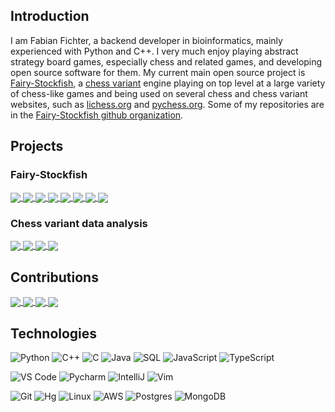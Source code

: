 ## Introduction
I am Fabian Fichter, a backend developer in bioinformatics, mainly experienced with Python and C++. I very much enjoy playing abstract strategy board games, especially chess and related games, and developing open source software for them. My current main open source project is [Fairy-Stockfish](https://fairy-stockfish.github.io/), a [chess variant](https://en.wikipedia.org/wiki/Chess_variant) engine playing on top level at a large variety of chess-like games and being used on several chess and chess variant websites, such as [lichess.org](https://en.wikipedia.org/wiki/Lichess) and [pychess.org](https://github.com/gbtami/pychess-variants). Some of my repositories are in the [Fairy-Stockfish github organization](https://github.com/fairy-stockfish).

## Projects
### Fairy-Stockfish
<a href="https://github.com/ianfab/Fairy-Stockfish">
  <img align="center" src="https://github-readme-stats-ianfab.vercel.app/api/pin/?username=ianfab&repo=Fairy-Stockfish&theme=algolia" />
</a>
<a href="https://github.com/ianfab/fairyground">
  <img align="center" src="https://github-readme-stats-ianfab.vercel.app/api/pin/?username=ianfab&repo=fairyground&theme=algolia" />
</a>
<a href="https://github.com/ianfab/Fairy-Stockfish-NNUE">
  <img align="center" src="https://github-readme-stats-ianfab.vercel.app/api/pin/?username=ianfab&repo=Fairy-Stockfish-NNUE&theme=algolia" />
</a>
<a href="https://github.com/ianfab/fairy-stockfish.wasm">
  <img align="center" src="https://github-readme-stats-ianfab.vercel.app/api/pin/?username=ianfab&repo=fairy-stockfish.wasm&theme=algolia" />
</a>
<a href="https://github.com/ianfab/variant-nnue-pytorch">
  <img align="center" src="https://github-readme-stats-ianfab.vercel.app/api/pin/?username=ianfab&repo=variant-nnue-pytorch&theme=algolia" />
</a>
<a href="https://github.com/ianfab/variant-nnue-tools">
  <img align="center" src="https://github-readme-stats-ianfab.vercel.app/api/pin/?username=ianfab&repo=variant-nnue-tools&theme=algolia" />
</a>
<a href="https://github.com/ianfab/bookgen">
  <img align="center" src="https://github-readme-stats-ianfab.vercel.app/api/pin/?username=ianfab&repo=bookgen&theme=algolia" />
</a>
<a href="https://github.com/ianfab/fishtest">
  <img align="center" src="https://github-readme-stats-ianfab.vercel.app/api/pin/?username=ianfab&repo=fishtest&theme=algolia" />
</a>

### Chess variant data analysis
<a href="https://github.com/ianfab/chess-variant-stats">
  <img align="center" src="https://github-readme-stats-ianfab.vercel.app/api/pin/?username=ianfab&repo=chess-variant-stats&theme=algolia" />
</a>
<a href="https://github.com/ianfab/chess-variant-puzzler">
  <img align="center" src="https://github-readme-stats-ianfab.vercel.app/api/pin/?username=ianfab&repo=chess-variant-puzzler&theme=algolia" />
</a>
<a href="https://github.com/ianfab/chess-variant-mcts">
  <img align="center" src="https://github-readme-stats-ianfab.vercel.app/api/pin/?username=ianfab&repo=chess-variant-mcts&theme=algolia" />
</a>
<a href="https://github.com/ianfab/understanding-chess-variants">
  <img align="center" src="https://github-readme-stats-ianfab.vercel.app/api/pin/?username=ianfab&repo=understanding-chess-variants&theme=algolia" />
</a>


## Contributions
<a href="https://github.com/ddugovic/Stockfish">
  <img align="center" src="https://github-readme-stats-ianfab.vercel.app/api/pin/?username=ddugovic&repo=Stockfish&show_owner=true&theme=algolia" />
</a>
<a href="https://github.com/gbtami/pychess-variants">
  <img align="center" src="https://github-readme-stats-ianfab.vercel.app/api/pin/?username=gbtami&repo=pychess-variants&show_owner=true&theme=algolia" />
</a>
<a href="https://github.com/official-stockfish/Stockfish">
  <img align="center" src="https://github-readme-stats-ianfab.vercel.app/api/pin/?username=official-stockfish&repo=Stockfish&show_owner=true&theme=algolia" />
</a>
<a href="https://github.com/glinscott/fishtest">
  <img align="center" src="https://github-readme-stats-ianfab.vercel.app/api/pin/?username=glinscott&repo=fishtest&show_owner=true&theme=algolia" />
</a>

## Technologies

![Python](https://img.shields.io/badge/-Python-3776AB?logo=python&logoColor=ffffff)
![C++](https://img.shields.io/badge/-C++-00599C?logo=c%2b%2b&logoColor=ffffff)
![C](https://img.shields.io/badge/-C-A8B9CC?&logo=C&logoColor=000000)
![Java](https://img.shields.io/badge/-Java-007396?logo=Java&logoColor=000000)
![SQL](https://img.shields.io/badge/-SQL-003B57?&logo=postgresql)
![JavaScript](https://img.shields.io/badge/-JavaScript-F7DF1E?&logo=javascript&logoColor=000000)
![TypeScript](https://img.shields.io/badge/-TypeScript-007ACC?&logo=TypeScript&logoColor=ffffff)

![VS Code](https://img.shields.io/badge/VSCode-%23007ACC?logo=Visual-studio-code)
![Pycharm](https://img.shields.io/badge/PyCharm-green?logo=PyCharm)
![IntelliJ](https://img.shields.io/badge/IntelliJ-000000?logo=IntelliJ-IDEA)
![Vim](https://img.shields.io/badge/Vim-019733?logo=vim)

![Git](https://img.shields.io/badge/-Git-%23F05032?logo=git&logoColor=%23ffffff)
![Hg](https://img.shields.io/badge/-Hg-silver?logo=mercurial&logoColor=%23ffffff)
![Linux](https://img.shields.io/badge/-Linux-FCC624?logo=linux&logoColor=000000)
![AWS](https://img.shields.io/badge/-AWS-232F3E?&logo=Amazon-AWS&logoColor=FF9900)
![Postgres](https://img.shields.io/badge/-Postgres-4479A1?logo=Postgresql&logoColor=ffffff)
![MongoDB](https://img.shields.io/badge/-MongoDB-47A248?logo=MongoDB&logoColor=ffffff)
